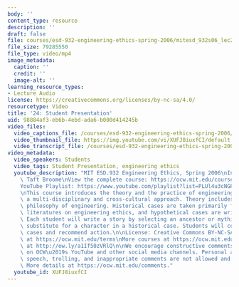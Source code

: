 ```yaml
---
body: ''
content_type: resource
description: ''
draft: false
file: courses/esd-932-engineering-ethics-spring-2006/mitesd_932s06_lec24_360p_16_9.mp4
file_size: 79285550
file_type: video/mp4
image_metadata:
  caption: ''
  credit: ''
  image-alt: ''
learning_resource_types:
- Lecture Audio
license: https://creativecommons.org/licenses/by-nc-sa/4.0/
resourcetype: Video
title: '24: Student Presentation'
uid: 98884af3-eb6b-4ebd-ada6-b000d414245b
video_files:
  video_captions_file: /courses/esd-932-engineering-ethics-spring-2006/1xhiBIFC-X3GFvKqml459rS4-_CePS7XK_transcript.webvtt
  video_thumbnail_file: https://img.youtube.com/vi/XUFJ8iuxfCI/default.jpg
  video_transcript_file: /courses/esd-932-engineering-ethics-spring-2006/1xhiBIFC-X3GFvKqml459rS4-_CePS7XK_transcript.pdf
video_metadata:
  video_speakers: Students
  video_tags: Student Presentation, engineering ethics
  youtube_description: "MIT ESD.932 Engineering Ethics, Spring 2006\nInstructor: Dr.\
    \ Taft Broome\nView the complete course: https://ocw.mit.edu/courses/esd-932-engineering-ethics-spring-2006/\n\
    YouTube Playlist: https://www.youtube.com/playlist?list=PLUl4u3cNGP61YF5HCMnGUwJ8D-PNNs3OR\n\
    \nThis course introduces the theory and the practice of engineering ethics using\
    \ a multi-disciplinary and cross-cultural approach. Theory includes ethics and\
    \ philosophy of engineering. Historical cases are taken primarily from the scholarly\
    \ literatures on engineering ethics, and hypothetical cases are written by students.\
    \ Each student will write a story by selecting an ancestor or mythic hero as a\
    \ substitute for a character in a historical case. Students will compare these\
    \ cases and recommend action.\n\nLicense: Creative Commons BY-NC-SA\nMore information\
    \ at https://ocw.mit.edu/terms\nMore courses at https://ocw.mit.edu\nSupport OCW\
    \ at http://ow.ly/a1If50zVRlQ\n\nWe encourage constructive comments and discussion\
    \ on OCW\u2019s YouTube and other social media channels. Personal attacks, hate\
    \ speech, trolling, and inappropriate comments are not allowed and may be removed.\
    \ More details at https://ocw.mit.edu/comments."
  youtube_id: XUFJ8iuxfCI
---
```

